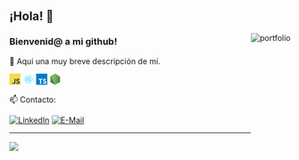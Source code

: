 
## ¡Hola! 🚀
<a href="http://myblogspot.vercel.app" target="_blank">
  <img align="right" 
       src="https://static.wikia.nocookie.net/leagueoflegends/images/f/f1/Viktor_Render.png/revision/latest?cb=20141103103503&path-prefix=pt-br" 
       height="500px" alt="portfolio" 
  />
</a>


### Bienvenid@ a mi github!


🔭 Aqui una muy breve descripción de mi.

<code><img height="20" alt="javascript" src="https://raw.githubusercontent.com/github/explore/80688e429a7d4ef2fca1e82350fe8e3517d3494d/topics/javascript/javascript.png"></code>
<code><img height="20" alt="react" src="https://raw.githubusercontent.com/github/explore/80688e429a7d4ef2fca1e82350fe8e3517d3494d/topics/react/react.png"></code>
<code><img height="20" alt="typescript" src="https://raw.githubusercontent.com/github/explore/80688e429a7d4ef2fca1e82350fe8e3517d3494d/topics/typescript/typescript.png"></code>
<code><img height="20" alt="nodejs" src="https://raw.githubusercontent.com/github/explore/80688e429a7d4ef2fca1e82350fe8e3517d3494d/topics/nodejs/nodejs.png"></code> 

📫 Contacto:

[![LinkedIn](https://img.shields.io/badge/LinkedIn-0077B5?style=for-the-badge&logo=linkedin&logoColor=white)](https://www.linkedin.com/in/sergio-consterla-diaz/)
[![E-Mail](https://img.shields.io/badge/Email-006aff?style=for-the-badge&logo=maildotru&logoColor=white&color=red)](mailto:alonso.consterla.d@gmail.com)


---
 
<img align="center" src="https://github-readme-stats.vercel.app/api/top-langs/?username=anuraghazra&hide_progress=true" />
